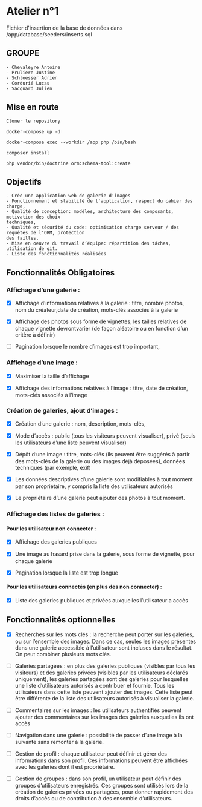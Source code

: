 # Atelier n°1

Fichier d'insertion de la base de données dans /app/database/seeders/inserts.sql

## GROUPE

    - Chevaleyre Antoine
    - Pruliere Justine
    - Schloesser Adrien
    - Cordurié Lucas
    - Sacquard Julien
    
## Mise en route

`Cloner le repository`

`docker-compose up -d`

`docker-compose exec --workdir /app php /bin/bash`

`composer install`

`php vendor/bin/doctrine orm:schema-tool:create`

## Objectifs

    - Crée une application web de galerie d'images
    - Fonctionnement et stabilité de l'application, respect du cahier des charge,
    - Qualité de conception: modèles, architecture des composants, motivation des choix
    techniques,
    - Qualité et sécurité du code: optimisation charge serveur / des requêtes de l'ORM, protection
    des failles,
    - Mise en oeuvre du travail d’équipe: répartition des tâches, utilisation de git.
    - Liste des fonctionnalités réalisées

## Fonctionnalités Obligatoires

<h3>Affichage d’une galerie :</h3>

- [x] Affichage d’informations relatives à la galerie : titre, nombre photos, nom du créateur,date de création, mots-clés associés à la galerie

- [x] Affichage des photos sous forme de vignettes, les tailles relatives de chaque vignette devrontvarier (de façon aléatoire ou en fonction d’un critère à définir)

- [ ] Pagination lorsque le nombre d’images est trop important,

<h3>Affichage d’une image :</h3>

- [x] Maximiser la taille d’affichage

- [x] Affichage des informations relatives à l’image : titre, date de création, mots-clés associés à l’image

<h3>Création de galeries, ajout d’images : </h3>

- [x] Création d’une galerie : nom, description, mots-clés,

- [x] Mode d’accès : public (tous les visiteurs peuvent visualiser), privé (seuls les utilisateurs d’une liste peuvent visualiser)

- [x] Dépôt d’une image : titre, mots-clés (ils peuvent être suggérés à partir des mots-clés de la galerie ou des images déjà déposées), données techniques (par exemple, exif)

- [x] Les données descriptives d’une galerie sont modifiables à tout moment par son propriétaire, y compris la liste des utilisateurs autorisés

- [x] Le propriétaire d’une galerie peut ajouter des photos à tout moment.

<h3>Affichage des listes de galeries : </h3>
<h4>Pour les utilisateur non connecter : </h4>

- [x] Affichage des galeries publiques

- [x] Une image au hasard prise dans la galerie, sous forme de vignette, pour chaque galerie

- [x] Pagination lorsque la liste est trop longue

<h4>Pour les utilisateurs connectés (en plus des non connecter) : </h4>

- [x] Liste des galeries publiques et privées auxquelles l’utilisateur a accès

## Fonctionnalités optionnelles

- [x] Recherches sur les mots clés : la recherche peut porter sur les galeries, ou sur l’ensemble des images. Dans ce cas, seules les images présentes dans une galerie accessible à l’utilisateur sont incluses dans le résultat. On peut combiner plusieurs mots clés.

- [ ] Galeries partagées : en plus des galeries publiques (visibles par tous les visiteurs) et des galeries privées (visibles par les utilisateurs déclarés uniquement), les galeries partagées sont des galeries pour lesquelles une liste d’utilisateurs autorisés à contribuer et fournie. Tous les utilisateurs dans cette liste peuvent ajouter des images. Cette liste peut être différente de la
      liste des utilisateurs autorisés à visualiser la galerie.

- [ ] Commentaires sur les images : les utilisateurs authentifiés peuvent ajouter des commentaires sur les images des galeries auxquelles ils ont accès

- [ ] Navigation dans une galerie : possibilité de passer d’une image à la suivante sans remonter à la galerie.

- [ ] Gestion de profil : chaque utilisateur peut définir et gérer des informations dans son profil. Ces informations peuvent être affichées avec les galeries dont il est propriétaire.

- [ ] Gestion de groupes : dans son profil, un utilisateur peut définir des groupes d’utilisateurs enregistrés. Ces groupes sont utilisés lors de la création de galeries privées ou partagées, pour donner rapidement des droits d’accès ou de contribution à des ensemble d’utilisateurs.
